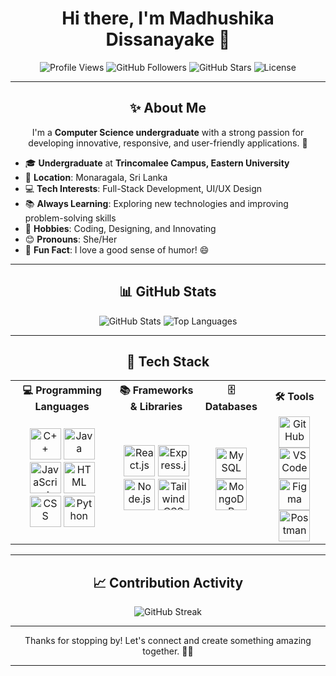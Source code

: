<h1 align="center">Hi there, I'm Madhushika Dissanayake 👋</h1>

<p align="center">
  <img src="https://komarev.com/ghpvc/?username=madhushikadissanayake&color=brightgreen" alt="Profile Views" />
  <img src="https://img.shields.io/github/followers/madhushikadissanayake?label=Followers" alt="GitHub Followers" />
  <img src="https://img.shields.io/github/stars/madhushikadissanayake?label=Total%20Stars" alt="GitHub Stars" />
  <img src="https://img.shields.io/badge/License-MIT-brightgreen" alt="License" />
</p>

---

<h2 align="center">✨ About Me</h2>

<p align="center">
I'm a <b>Computer Science undergraduate</b> with a strong passion for developing innovative, responsive, and user-friendly applications. 🚀  
</p>

- 🎓 **Undergraduate** at **Trincomalee Campus, Eastern University**  
- 📍 **Location**: Monaragala, Sri Lanka  
- 💻 **Tech Interests**: Full-Stack Development, UI/UX Design 
- 📚 **Always Learning**: Exploring new technologies and improving problem-solving skills  
- 🎨 **Hobbies**: Coding, Designing, and Innovating  
- 😊 **Pronouns**: She/Her  
- 🎉 **Fun Fact**: I love a good sense of humor! 😄  

---

<h2 align="center">📊 GitHub Stats</h2>

<p align="center">
  <img src="https://github-readme-stats.vercel.app/api?username=madhushikadissanayake&show_icons=true&theme=dark" alt="GitHub Stats" />
  <img src="https://github-readme-stats.vercel.app/api/top-langs/?username=madhushikadissanayake&layout=compact&theme=dark" alt="Top Languages" />
</p>

---

<h2 align="center">🚀 Tech Stack</h2>

<table align="center">
  <tr>
    <th>💻 Programming Languages</th>
    <th>📚 Frameworks & Libraries</th>
    <th>🗄️ Databases</th>
    <th>🛠️ Tools</th>
  </tr>
  <tr>
    <td align="center">
      <img src="https://cdn.jsdelivr.net/gh/devicons/devicon/icons/cplusplus/cplusplus-original.svg" title="C++" width="50" height="50"/>  
      <img src="https://cdn.jsdelivr.net/gh/devicons/devicon/icons/java/java-original.svg" title="Java" width="50" height="50"/>
      <img src="https://cdn.jsdelivr.net/gh/devicons/devicon/icons/javascript/javascript-original.svg" title="JavaScript" width="50" height="50"/>
      <img src="https://cdn.jsdelivr.net/gh/devicons/devicon/icons/html5/html5-original.svg" title="HTML" width="50" height="50"/> 
      <img src="https://cdn.jsdelivr.net/gh/devicons/devicon/icons/css3/css3-original.svg" title="CSS" width="50" height="50"/>
      <img src="https://cdn.jsdelivr.net/gh/devicons/devicon/icons/python/python-original.svg" title="Python" width="50" height="50"/>
    </td>
    <td align="center">
      <img src="https://cdn.jsdelivr.net/gh/devicons/devicon/icons/react/react-original.svg" title="React.js" width="50" height="50"/>
      <img src="https://cdn.jsdelivr.net/gh/devicons/devicon/icons/express/express-original.svg" title="Express.js" width="50" height="50"/>
      <img src="https://cdn.jsdelivr.net/gh/devicons/devicon/icons/nodejs/nodejs-original.svg" title="Node.js" width="50" height="50"/>
      <img src="https://img.icons8.com/color/48/000000/tailwind_css.png" title="Tailwind CSS" width="50" height="50"/>
    </td>
    <td align="center">
      <img src="https://cdn.jsdelivr.net/gh/devicons/devicon/icons/mysql/mysql-original.svg" title="MySQL" width="50" height="50"/>
      <img src="https://cdn.jsdelivr.net/gh/devicons/devicon/icons/mongodb/mongodb-original.svg" title="MongoDB" width="50" height="50"/>
    </td>
    <td align="center">
      <img src="https://cdn.jsdelivr.net/gh/devicons/devicon/icons/github/github-original.svg" title="GitHub" width="50" height="50"/>
      <img src="https://cdn.jsdelivr.net/gh/devicons/devicon/icons/vscode/vscode-original.svg" title="VS Code" width="50" height="50"/>
      <img src="https://img.icons8.com/color/48/000000/figma.png" title="Figma" width="50" height="50"/>
      <img src="https://www.vectorlogo.zone/logos/getpostman/getpostman-icon.svg" title="Postman" width="50" height="50"/>
    </td>
  </tr>
</table>

---

<h2 align="center">📈 Contribution Activity</h2>

<p align="center">
  <img src="https://github-readme-streak-stats.herokuapp.com/?user=madhushikadissanayake&theme=dark" alt="GitHub Streak" />
</p>

---

<p align="center">
Thanks for stopping by! Let's connect and create something amazing together. 🚀✨  
</p>

---
